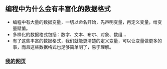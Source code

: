 ## 编程中为什么会有丰富化的数据格式

* 编程中有大量的数据变量，一切以命名开始，先声明变量，再定义变量，给变量赋值。
* 多样化的数据格式包括：数字、文本、布尔、对象、数组...
* 有了这些丰富的数据格式，我们就能更清楚的定义变量，可以让变量做更多的事，而且这些数据格式也足够简单明了，易于理解。

### [我的网页](https://fenglaishuzhu.github.io/jslesson2/)
